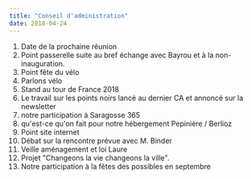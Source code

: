 ```yaml
---
title: "Conseil d'administration"
date: 2018-04-24
---
```


1. Date de la prochaine réunion
2. Point passerelle suite au bref échange avec Bayrou et à la non-inauguration.
3. Point fête du vélo
4. Parlons vélo
5. Stand au tour de France 2018
6. Le travail sur les points noirs lancé au dernier CA et annoncé sur la newsletter
7. notre participation à Saragosse 365
8. qu'est-ce qu'on fait pour notre hébergement Pepinière / Berlioz
9. Point site internet
10. Débat sur la rencontre prévue avec M. Binder
11. Veille aménagement et loi Laure
12. Projet "Changeons la vie changeons la ville".
13. Notre participation à la fêtes des possibles en septembre
